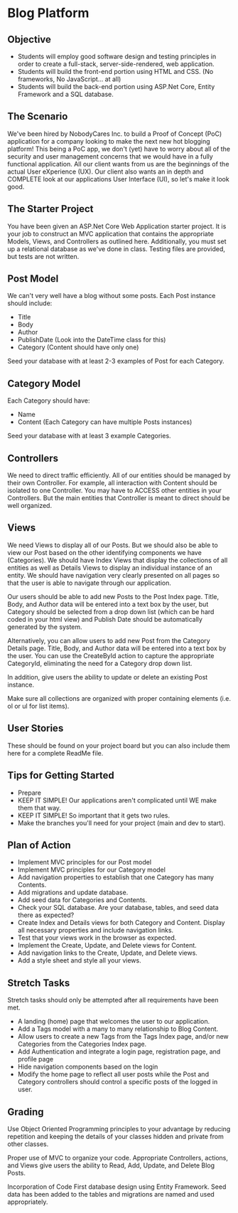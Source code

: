 ﻿# Blog Platform
## Objective
- Students will employ good software design and testing principles in order to create a full-stack, server-side-rendered, web application.
- Students will build the front-end portion using HTML and CSS. (No frameworks, No JavaScript... at all)
- Students will build the back-end portion using ASP.Net Core, Entity Framework and a SQL database.

## The Scenario
We've been hired by NobodyCares Inc. to build a Proof of Concept (PoC) application for a company looking to make the next new hot blogging platform! This being a PoC app, we don't (yet) have to worry about all of the security and user management concerns that we would have in a fully functional application. All our client wants from us are the beginnings of the actual User eXperience (UX). Our client also wants an in depth and COMPLETE look at our applications User Interface (UI), so let's make it look good.

## The Starter Project
You have been given an ASP.Net Core Web Application starter project. It is your job to construct an MVC application that contains the appropriate Models, Views, and Controllers as outlined here. Additionally, you must set up a relational database as we've done in class. Testing files are provided, but tests are not written. 

## Post Model
We can't very well have a blog without some posts. Each Post instance should include:
- Title
- Body
- Author
- PublishDate (Look into the DateTime class for this)
- Category (Content should have only one)

Seed your database with at least 2-3 examples of Post for each Category.

## Category Model
Each Category should have:
- Name
- Content (Each Category can have multiple Posts instances)

Seed your database with at least 3 example Categories.

## Controllers
We need to direct traffic efficiently. All of our entities should be managed by their own Controller. For example, all interaction with Content should be isolated to one Controller. You may have to ACCESS other entities in your Controllers. But the main entities that Controller is meant to direct should be well organized.

## Views
We need Views to display all of our Posts. But we should also be able to view our Post based on the other identifying components we have (Categories). We should have Index Views that display the collections of all entities as well as Details Views to display an individual instance of an entity. We should have navigation very clearly presented on all pages so that the user is able to navigate through our application.

Our users should be able to add new Posts to the Post Index page. Title, Body, and Author data will be entered into a text box by the user, but Category should be selected from a drop down list (which can be hard coded in your html view) and Publish Date should be automatically generated by the system.

Alternatively, you can allow users to add new Post from the Category Details page. Title, Body, and Author data will be entered into a text box by the user. You can use the CreateById action to capture the appropriate CategoryId, eliminating the need for a Category drop down list.

In addition, give users the ability to update or delete an existing Post instance.

Make sure all collections are organized with proper containing elements (i.e. ol or ul for list items).

## User Stories
These should be found on your project board but you can also include them here for a complete ReadMe file.

## Tips for Getting Started
- Prepare
- KEEP IT SIMPLE! Our applications aren't complicated until WE make them that way.
- KEEP IT SIMPLE! So important that it gets two rules.
- Make the branches you'll need for your project (main and dev to start).

## Plan of Action
- Implement MVC principles for our Post model
- Implement MVC principles for our Category model
- Add navigation properties to establish that one Category has many Contents.
- Add migrations and update database.
- Add seed data for Categories and Contents.
- Check your SQL database. Are your database, tables, and seed data there as expected?
- Create Index and Details views for both Category and Content. Display all necessary properties and include navigation links.
- Test that your views work in the browser as expected.
- Implement the Create, Update, and Delete views for Content.
- Add navigation links to the Create, Update, and Delete views.
- Add a style sheet and style all your views.

## Stretch Tasks
Stretch tasks should only be attempted after all requirements have been met.
- A landing (home) page that welcomes the user to our application.
- Add a Tags model with a many to many relationship to Blog Content.
- Allow users to create a new Tags from the Tags Index page, and/or new Categories from the Categories Index page.
- Add Authentication and integrate a login page, registration page, and profile page
- Hide navigation components based on the login
- Modify the home page to reflect all user posts while the Post and Category controllers should control a specific posts of the logged in user.

## Grading
Use Object Oriented Programming principles to your advantage by reducing repetition and keeping the details of your classes hidden and private from other classes.

Proper use of MVC to organize your code. Appropriate Controllers, actions, and Views give users the ability to Read, Add, Update, and Delete Blog Posts.

Incorporation of Code First database design using Entity Framework. Seed data has been added to the tables and migrations are named and used appropriately.
